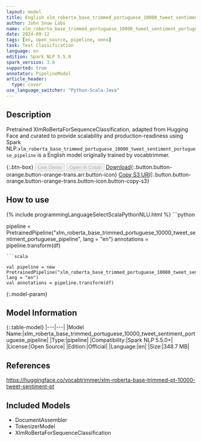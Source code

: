 ```yaml
---
layout: model
title: English xlm_roberta_base_trimmed_portuguese_10000_tweet_sentiment_portuguese_pipeline pipeline XlmRoBertaForSequenceClassification from vocabtrimmer
author: John Snow Labs
name: xlm_roberta_base_trimmed_portuguese_10000_tweet_sentiment_portuguese_pipeline
date: 2024-09-12
tags: [en, open_source, pipeline, onnx]
task: Text Classification
language: en
edition: Spark NLP 5.5.0
spark_version: 3.0
supported: true
annotator: PipelineModel
article_header:
  type: cover
use_language_switcher: "Python-Scala-Java"
---
```


## Description

Pretrained XlmRoBertaForSequenceClassification, adapted from Hugging Face and curated to provide scalability and production-readiness using Spark NLP.`xlm_roberta_base_trimmed_portuguese_10000_tweet_sentiment_portuguese_pipeline` is a English model originally trained by vocabtrimmer.

{:.btn-box}
<button class="button button-orange" disabled>Live Demo</button>
<button class="button button-orange" disabled>Open in Colab</button>
[Download](https://s3.amazonaws.com/auxdata.johnsnowlabs.com/public/models/xlm_roberta_base_trimmed_portuguese_10000_tweet_sentiment_portuguese_pipeline_en_5.5.0_3.0_1726146355791.zip){:.button.button-orange.button-orange-trans.arr.button-icon}
[Copy S3 URI](s3://auxdata.johnsnowlabs.com/public/models/xlm_roberta_base_trimmed_portuguese_10000_tweet_sentiment_portuguese_pipeline_en_5.5.0_3.0_1726146355791.zip){:.button.button-orange.button-orange-trans.button-icon.button-copy-s3}

## How to use



<div class="tabs-box" markdown="1">
{% include programmingLanguageSelectScalaPythonNLU.html %}
```python

pipeline = PretrainedPipeline("xlm_roberta_base_trimmed_portuguese_10000_tweet_sentiment_portuguese_pipeline", lang = "en")
annotations =  pipeline.transform(df)   

```
```scala

val pipeline = new PretrainedPipeline("xlm_roberta_base_trimmed_portuguese_10000_tweet_sentiment_portuguese_pipeline", lang = "en")
val annotations = pipeline.transform(df)

```
</div>

{:.model-param}
## Model Information

{:.table-model}
|---|---|
|Model Name:|xlm_roberta_base_trimmed_portuguese_10000_tweet_sentiment_portuguese_pipeline|
|Type:|pipeline|
|Compatibility:|Spark NLP 5.5.0+|
|License:|Open Source|
|Edition:|Official|
|Language:|en|
|Size:|348.7 MB|

## References

https://huggingface.co/vocabtrimmer/xlm-roberta-base-trimmed-pt-10000-tweet-sentiment-pt

## Included Models

- DocumentAssembler
- TokenizerModel
- XlmRoBertaForSequenceClassification